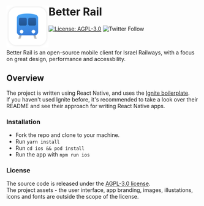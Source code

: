 # Better Rail <img src="./assets/app-icon.png" width="110" align="left">

[![License: AGPL-3.0](https://img.shields.io/badge/license-AGPL--3.0-brightgreen)](https://github.com/guytepper/better-rail/blob/main/LICENSE)
![Twitter Follow](https://img.shields.io/twitter/follow/better_rail)

&nbsp;

Better Rail is an open-source mobile client for Israel Railways, with a focus on great design, performance and accessbility.

## Overview

The project is written using React Native, and uses the [Ignite boilerplate](https://github.com/infinitered/ignite/).  
If you haven't used Ignite before, it's recommended to take a look over their README and see their approach for writing React Native apps.

### Installation

- Fork the repo and clone to your machine.
- Run `yarn install`
- Run `cd ios && pod install`
- Run the app with `npm run ios`

### License

The source code is released under the [AGPL-3.0 license](https://github.com/act-1/native/blob/main/LICENSE).  
The project assets - the user interface, app branding, images, illustations, icons and fonts are outside the scope of the license.
